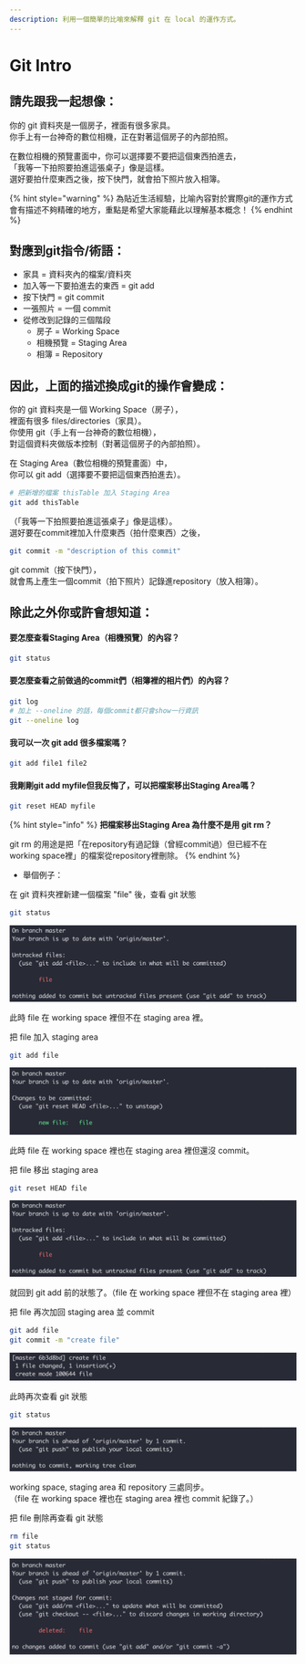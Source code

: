 ```yaml
---
description: 利用一個簡單的比喻來解釋 git 在 local 的運作方式。
---
```


# Git Intro

## **請先跟我一起想像：**

你的 git 資料夾是一個房子，裡面有很多家具。  
你手上有一台神奇的數位相機，正在對著這個房子的內部拍照。

在數位相機的預覽畫面中，你可以選擇要不要把這個東西拍進去，  
「我等一下拍照要拍進這張桌子」像是這樣。  
選好要拍什麼東西之後，按下快門，就會拍下照片放入相簿。

{% hint style="warning" %}
為貼近生活經驗，比喻內容對於實際git的運作方式會有描述不夠精確的地方，重點是希望大家能藉此以理解基本概念！
{% endhint %}

## **對應到git指令/術語：**

* 家具 = 資料夾內的檔案/資料夾
* 加入等一下要拍進去的東西 = git add
* 按下快門 = git commit
* 一張照片 = 一個 commit
* 從修改到記錄的三個階段
  * 房子 = Working Space
  * 相機預覽 = Staging Area
  * 相簿 = Repository

## **因此，上面的描述換成git的操作會變成：**

你的 git 資料夾是一個 Working Space（房子），  
裡面有很多 files/directories（家具）。  
你使用 git（手上有一台神奇的數位相機），  
對這個資料夾做版本控制（對著這個房子的內部拍照）。

在 Staging Area（數位相機的預覽畫面）中，  
你可以 git add（選擇要不要把這個東西拍進去）。

```bash
# 把新增的檔案 thisTable 加入 Staging Area
git add thisTable
```

（「我等一下拍照要拍進這張桌子」像是這樣）。  
選好要在commit裡加入什麼東西（拍什麼東西）之後，

```bash
git commit -m "description of this commit"
```

git commit（按下快門），  
就會馬上產生一個commit（拍下照片）記錄進repository（放入相簿）。

## 除此之外你或許會想知道：

#### 要怎麼查看Staging Area（相機預覽）的內容？

```bash
git status
```

#### 要怎麼查看之前做過的commit們（相簿裡的相片們）的內容？

```bash
git log
# 加上 --oneline 的話，每個commit都只會show一行資訊
git --oneline log
```

#### 我可以一次 git add 很多檔案嗎？

```bash
git add file1 file2
```

#### 我剛剛git add myfile但我反悔了，可以把檔案移出Staging Area嗎？

```bash
git reset HEAD myfile
```

{% hint style="info" %}
**把檔案移出Staging Area 為什麼不是用 git rm？**

git rm 的用途是把「在repository有過記錄（曾經commit過）但已經不在working space裡」的檔案從repository裡刪除。
{% endhint %}

* 舉個例子：

在 git 資料夾裡新建一個檔案 "file" 後，查看 git 狀態

```bash
git status
```

![](../.gitbook/assets/screen-shot-20190126-shang-wu-11.13.43.png)

此時 file 在 working space 裡但不在 staging area 裡。

把 file 加入 staging area

```bash
git add file
```

![](../.gitbook/assets/screen-shot-20190126-shang-wu-11.14.02.png)

此時 file 在 working space 裡也在 staging area 裡但還沒 commit。

把 file 移出 staging area

```bash
git reset HEAD file
```

![](../.gitbook/assets/screen-shot-20190126-shang-wu-11.13.43.png)

就回到 git add 前的狀態了。（file 在 working space 裡但不在 staging area 裡）

把 file 再次加回 staging area 並 commit

```bash
git add file
git commit -m "create file"
```

![](../.gitbook/assets/screen-shot-20190126-shang-wu-11.23.30.png)

此時再次查看 git 狀態

```bash
git status
```

![](../.gitbook/assets/screen-shot-20190126-shang-wu-11.23.50.png)

working space, staging area 和 repository 三處同步。  
（file 在 working space 裡也在 staging area 裡也 commit 紀錄了。）

把 file 刪除再查看 git 狀態

```bash
rm file
git status
```

![](../.gitbook/assets/screen-shot-20190126-shang-wu-11.26.39.png)

